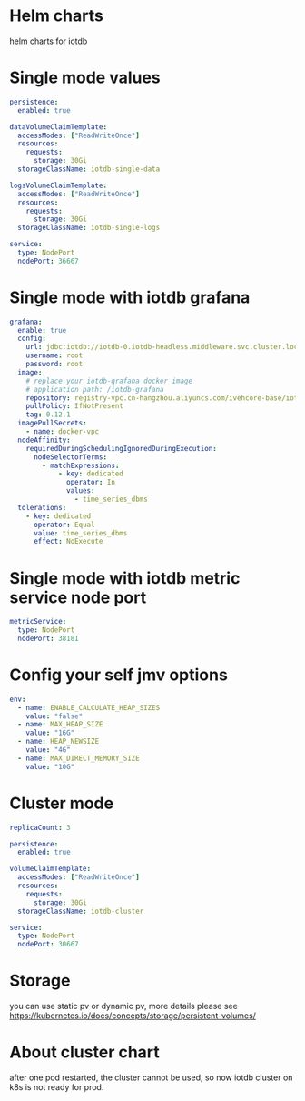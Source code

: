 # Helm charts
helm charts for iotdb

# Single mode values
```yaml
persistence:
  enabled: true

dataVolumeClaimTemplate:
  accessModes: ["ReadWriteOnce"]
  resources:
    requests:
      storage: 30Gi
  storageClassName: iotdb-single-data

logsVolumeClaimTemplate:
  accessModes: ["ReadWriteOnce"]
  resources:
    requests:
      storage: 30Gi
  storageClassName: iotdb-single-logs

service:
  type: NodePort
  nodePort: 36667
```

# Single mode with iotdb grafana
```yaml
grafana:
  enable: true
  config:
    url: jdbc:iotdb://iotdb-0.iotdb-headless.middleware.svc.cluster.local:6667/
    username: root
    password: root
  image:
    # replace your iotdb-grafana docker image
    # application path: /iotdb-grafana
    repository: registry-vpc.cn-hangzhou.aliyuncs.com/ivehcore-base/iotdb-grafana
    pullPolicy: IfNotPresent
    tag: 0.12.1
  imagePullSecrets:
    - name: docker-vpc
  nodeAffinity:
    requiredDuringSchedulingIgnoredDuringExecution:
      nodeSelectorTerms:
        - matchExpressions:
            - key: dedicated
              operator: In
              values:
                - time_series_dbms
  tolerations:
    - key: dedicated
      operator: Equal
      value: time_series_dbms
      effect: NoExecute
```

# Single mode with iotdb metric service node port
```yaml
metricService:
  type: NodePort
  nodePort: 38181
```

# Config your self jmv options
```yaml
env:
  - name: ENABLE_CALCULATE_HEAP_SIZES
    value: "false"
  - name: MAX_HEAP_SIZE
    value: "16G"
  - name: HEAP_NEWSIZE
    value: "4G"
  - name: MAX_DIRECT_MEMORY_SIZE
    value: "10G"
```

# Cluster mode
```yaml
replicaCount: 3

persistence:
  enabled: true

volumeClaimTemplate:
  accessModes: ["ReadWriteOnce"]
  resources:
    requests:
      storage: 30Gi
  storageClassName: iotdb-cluster

service:
  type: NodePort
  nodePort: 30667
```

# Storage
you can use static pv or dynamic pv, more details please see https://kubernetes.io/docs/concepts/storage/persistent-volumes/

# About cluster chart
after one pod restarted, the cluster cannot be used, so now iotdb cluster on k8s is not ready for prod.

